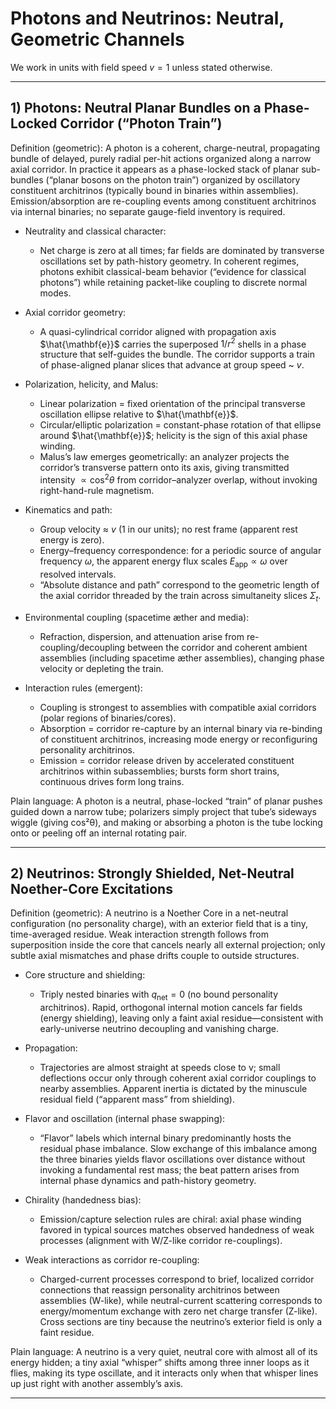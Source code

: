 # Photons and Neutrinos: Neutral, Geometric Channels

We work in units with field speed $v=1$ unless stated otherwise.

---

## 1) Photons: Neutral Planar Bundles on a Phase-Locked Corridor (“Photon Train”)

Definition (geometric): A photon is a coherent, charge-neutral, propagating bundle of delayed, purely radial per-hit actions organized along a narrow axial corridor. In practice it appears as a phase-locked stack of planar sub-bundles (“planar bosons on the photon train”) organized by oscillatory constituent architrinos (typically bound in binaries within assemblies). Emission/absorption are re-coupling events among constituent architrinos via internal binaries; no separate gauge-field inventory is required.

- Neutrality and classical character:
  - Net charge is zero at all times; far fields are dominated by transverse oscillations set by path-history geometry. In coherent regimes, photons exhibit classical-beam behavior (“evidence for classical photons”) while retaining packet-like coupling to discrete normal modes.

- Axial corridor geometry:
  - A quasi-cylindrical corridor aligned with propagation axis $\hat{\mathbf{e}}$ carries the superposed $1/r^2$ shells in a phase structure that self-guides the bundle. The corridor supports a train of phase-aligned planar slices that advance at group speed ~ $v$.

- Polarization, helicity, and Malus:
  - Linear polarization = fixed orientation of the principal transverse oscillation ellipse relative to $\hat{\mathbf{e}}$.
  - Circular/elliptic polarization = constant-phase rotation of that ellipse around $\hat{\mathbf{e}}$; helicity is the sign of this axial phase winding.
  - Malus’s law emerges geometrically: an analyzer projects the corridor’s transverse pattern onto its axis, giving transmitted intensity $\propto \cos^2\theta$ from corridor–analyzer overlap, without invoking right-hand-rule magnetism.

- Kinematics and path:
  - Group velocity ≈ $v$ (1 in our units); no rest frame (apparent rest energy is zero).
  - Energy–frequency correspondence: for a periodic source of angular frequency $\omega$, the apparent energy flux scales $E_{\text{app}} \propto \omega$ over resolved intervals.
  - “Absolute distance and path” correspond to the geometric length of the axial corridor threaded by the train across simultaneity slices $\Sigma_t$.

- Environmental coupling (spacetime æther and media):
  - Refraction, dispersion, and attenuation arise from re-coupling/decoupling between the corridor and coherent ambient assemblies (including spacetime æther assemblies), changing phase velocity or depleting the train.

- Interaction rules (emergent):
  - Coupling is strongest to assemblies with compatible axial corridors (polar regions of binaries/cores).
  - Absorption = corridor re-capture by an internal binary via re-binding of constituent architrinos, increasing mode energy or reconfiguring personality architrinos.
  - Emission = corridor release driven by accelerated constituent architrinos within subassemblies; bursts form short trains, continuous drives form long trains.

Plain language: A photon is a neutral, phase-locked “train” of planar pushes guided down a narrow tube; polarizers simply project that tube’s sideways wiggle (giving cos²θ), and making or absorbing a photon is the tube locking onto or peeling off an internal rotating pair.

---

## 2) Neutrinos: Strongly Shielded, Net-Neutral Noether-Core Excitations

Definition (geometric): A neutrino is a Noether Core in a net-neutral configuration (no personality charge), with an exterior field that is a tiny, time-averaged residue. Weak interaction strength follows from superposition inside the core that cancels nearly all external projection; only subtle axial mismatches and phase drifts couple to outside structures.

- Core structure and shielding:
  - Triply nested binaries with $q_{\text{net}} = 0$ (no bound personality architrinos). Rapid, orthogonal internal motion cancels far fields (energy shielding), leaving only a faint axial residue—consistent with early-universe neutrino decoupling and vanishing charge.

- Propagation:
  - Trajectories are almost straight at speeds close to v; small deflections occur only through coherent axial corridor couplings to nearby assemblies. Apparent inertia is dictated by the minuscule residual field (“apparent mass” from shielding).

- Flavor and oscillation (internal phase swapping):
  - “Flavor” labels which internal binary predominantly hosts the residual phase imbalance. Slow exchange of this imbalance among the three binaries yields flavor oscillations over distance without invoking a fundamental rest mass; the beat pattern arises from internal phase dynamics and path-history geometry.

- Chirality (handedness bias):
  - Emission/capture selection rules are chiral: axial phase winding favored in typical sources matches observed handedness of weak processes (alignment with W/Z-like corridor re-couplings).

- Weak interactions as corridor re-coupling:
  - Charged-current processes correspond to brief, localized corridor connections that reassign personality architrinos between assemblies (W-like), while neutral-current scattering corresponds to energy/momentum exchange with zero net charge transfer (Z-like). Cross sections are tiny because the neutrino’s exterior field is only a faint residue.

Plain language: A neutrino is a very quiet, neutral core with almost all of its energy hidden; a tiny axial “whisper” shifts among three inner loops as it flies, making its type oscillate, and it interacts only when that whisper lines up just right with another assembly’s axis.

---
